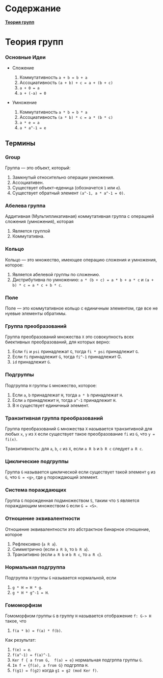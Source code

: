 # Содержание

**[Теория групп](#теория-групп)**


# Теория групп

### Основные Идеи

- Сложение

  1. Коммутативность `a + b = b + a`
  2. Ассоциативность `(a + b) + c = a + (b + c)`
  3. `a + 0 = a`
  4. `a + (-a) = 0`

- Умножение

  1. Коммутативность `a * b = b * a`
  2. Ассоциативность `(a * b) * c = a * (b * c)`
  3. `a * e = a`
  4. `a * a^-1 = e `

## Термины

### Group

Группа — это объект, который:

1. Замкнутый относительно операции умножения.
2. Ассоциативен.
3. Существует объект–еденица (обозначется `1` или `e`).
4. Существует обратный элемент `(a^-1, a * a^-1 = 0)`.

### Абелева группа

Аддитивная (Мультипликативная) коммутативная группа с операцией сложения (умножения), которая

1. Является группой
1. Коммутативна.
 
### Кольцо

Кольцо — это множество, имеющее операцию сложения и умножения, которое:

1. Является абелевой группы по сложению.
2. Дистрибутивна по умножению: `a * (b + c) = a * b + a * c` и `(a + b) * c = a * c + b * c`.

### Поле

Поле — это коммутативное кольцо с единичным элементом, где все не нуевые элементы обратимы.

### Группа преобразований

Группа преобразований множества `X` это совокупность всех биективных преобразований, для которых верно:

1. Если `fi` и `psi` принадлежат `G`, тогда `fi * psi` принадлежит `G`.
2. Если `fi` принадлежит `G`, тогда `fi^-1` принадлежит G.
3. `id` принадлежит `G`.

### Подгруппы

Подгруппа `H` группы `G` множество, которое:

1. Если `a`, `b` принадлежат `H`, тогда `a * b` принадлежат `H`.
2. Если `a` принадлежит `H`, тогда `a^-1` принадлежит `H`.
3. В `H` существует единичный элемент.

### Транзитивная группа преобразований

Группа преобразований `G` множества `X` называется транзитивной для любых `x`, `y` из `X` если существует такое преобразование `fi` из `G`, что `y = fi(x)`.

Транзитивность: для `a`, `b`, `c` из `X`, если `a R b` и `b R c` следует `a R c`.

### Циклические подгруппы

Группа `G` называется циклической если существует такой элемент `g` из `G`, что `G = <g>`, где `g` порождающий элемент. 

### Система пораждающих

Группа `G` порожденная подмножеством `S`, таким что `S` является пораждающим множеством `G` если `G = <S>`.

### Отношение эквивалентности

Отношение эквивалентности это абстрактное бинарное отношение, которое

1. Рефлексивно (`a R a`).
2. Симметрично (если `a R b`, то `b R a`).
3. Транзитивно (если `a R b` и `b R c`, то `a R c`).

### Нормальная подгруппа

Подгруппа `H` группы `G` называется нормальной, если

1. `g * H = H * g`.
2. `g * H * g^-1 = H`.

### Гомоморфизм

Гомоморфизм группы `G` в группу `H` называется отображение `f: G-> H` такое, что

1. `f(a * b) = f(a) * f(b)`.

Как результат:

1. `f(e) = e`.
2. `f(a^-1) = f(a)^-1`.
3. `Ker f { a from G,  f(a) = e}` нормальная подгрппа группы `G`.
4. `Im f = {f(a), a from G}` подгрппа `H`.
5. `f(g1) = f(g2)` когда `g1 = g2 (mod Ker f)`.